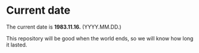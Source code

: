 # Current date

The current date is **1983.11.16.** (YYYY.MM.DD.)

This repository will be good when the world ends, so we will know how long it lasted.